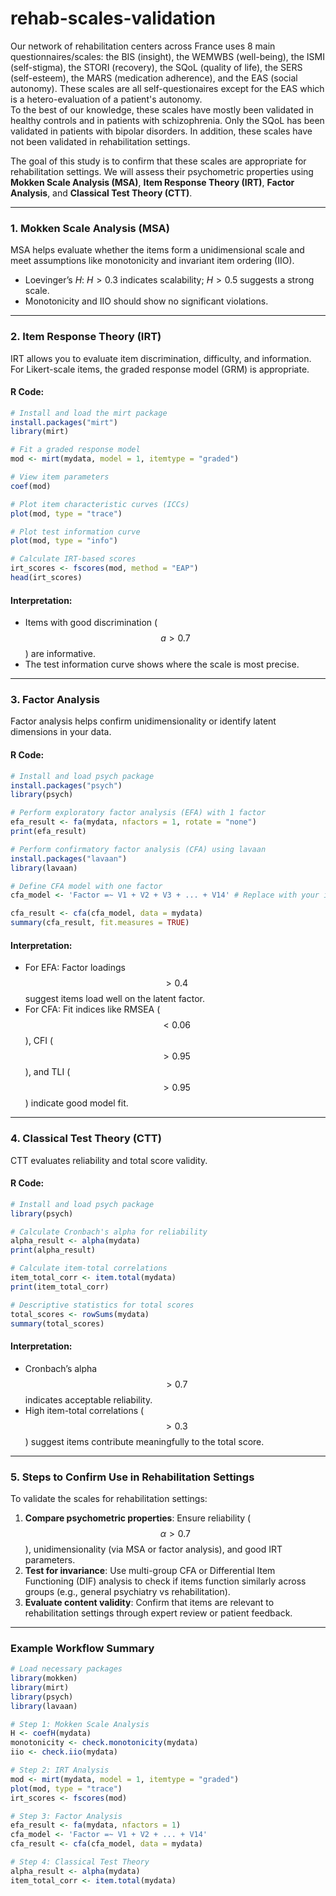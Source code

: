 # rehab-scales-validation

Our network of rehabilitation centers across France uses 8 main questionnaires/scales: the BIS (insight), the WEMWBS (well-being), the ISMI (self-stigma), the STORI (recovery), the SQoL (quality of life), the SERS (self-esteem), the MARS (medication adherence), and the EAS (social autonomy). These scales are all self-questionaires except for the EAS which is a hetero-evaluation of a patient's autonomy.  
To the best of our knowledge, these scales have mostly been validated in healthy controls and in patients with schizophrenia. Only the SQoL has been validated in patients with bipolar disorders. In addition, these scales have not been validated in rehabilitation settings.  

The goal of this study is to confirm that these scales are appropriate for rehabilitation settings. We will assess their psychometric properties using **Mokken Scale Analysis (MSA)**, **Item Response Theory (IRT)**, **Factor Analysis**, and **Classical Test Theory (CTT)**.

---

### **1. Mokken Scale Analysis (MSA)**
MSA helps evaluate whether the items form a unidimensional scale and meet assumptions like monotonicity and invariant item ordering (IIO).  
- Loevinger’s $H$: $H > 0.3$ indicates scalability; $H > 0.5$ suggests a strong scale.
- Monotonicity and IIO should show no significant violations.

---

### **2. Item Response Theory (IRT)**
IRT allows you to evaluate item discrimination, difficulty, and information. For Likert-scale items, the graded response model (GRM) is appropriate.

#### R Code:
```r
# Install and load the mirt package
install.packages("mirt")
library(mirt)

# Fit a graded response model
mod <- mirt(mydata, model = 1, itemtype = "graded")

# View item parameters
coef(mod)

# Plot item characteristic curves (ICCs)
plot(mod, type = "trace")

# Plot test information curve
plot(mod, type = "info")

# Calculate IRT-based scores
irt_scores <- fscores(mod, method = "EAP")
head(irt_scores)
```

#### Interpretation:
- Items with good discrimination ($$ a > 0.7 $$) are informative.
- The test information curve shows where the scale is most precise.

---

### **3. Factor Analysis**
Factor analysis helps confirm unidimensionality or identify latent dimensions in your data.

#### R Code:
```r
# Install and load psych package
install.packages("psych")
library(psych)

# Perform exploratory factor analysis (EFA) with 1 factor
efa_result <- fa(mydata, nfactors = 1, rotate = "none")
print(efa_result)

# Perform confirmatory factor analysis (CFA) using lavaan
install.packages("lavaan")
library(lavaan)

# Define CFA model with one factor
cfa_model <- 'Factor =~ V1 + V2 + V3 + ... + V14' # Replace with your item names

cfa_result <- cfa(cfa_model, data = mydata)
summary(cfa_result, fit.measures = TRUE)
```

#### Interpretation:
- For EFA: Factor loadings $$ > 0.4 $$ suggest items load well on the latent factor.
- For CFA: Fit indices like RMSEA ($$< 0.06$$), CFI ($$> 0.95$$), and TLI ($$> 0.95$$) indicate good model fit.

---

### **4. Classical Test Theory (CTT)**
CTT evaluates reliability and total score validity.

#### R Code:
```r
# Install and load psych package
library(psych)

# Calculate Cronbach's alpha for reliability
alpha_result <- alpha(mydata)
print(alpha_result)

# Calculate item-total correlations
item_total_corr <- item.total(mydata)
print(item_total_corr)

# Descriptive statistics for total scores
total_scores <- rowSums(mydata)
summary(total_scores)
```

#### Interpretation:
- Cronbach’s alpha $$ > 0.7 $$ indicates acceptable reliability.
- High item-total correlations ($$ > 0.3 $$) suggest items contribute meaningfully to the total score.

---

### **5. Steps to Confirm Use in Rehabilitation Settings**
To validate the scales for rehabilitation settings:
1. **Compare psychometric properties**: Ensure reliability ($$ \alpha > 0.7 $$), unidimensionality (via MSA or factor analysis), and good IRT parameters.
2. **Test for invariance**: Use multi-group CFA or Differential Item Functioning (DIF) analysis to check if items function similarly across groups (e.g., general psychiatry vs rehabilitation).
3. **Evaluate content validity**: Confirm that items are relevant to rehabilitation settings through expert review or patient feedback.

---

### Example Workflow Summary

```r
# Load necessary packages
library(mokken)
library(mirt)
library(psych)
library(lavaan)

# Step 1: Mokken Scale Analysis
H <- coefH(mydata)
monotonicity <- check.monotonicity(mydata)
iio <- check.iio(mydata)

# Step 2: IRT Analysis
mod <- mirt(mydata, model = 1, itemtype = "graded")
plot(mod, type = "trace")
irt_scores <- fscores(mod)

# Step 3: Factor Analysis
efa_result <- fa(mydata, nfactors = 1)
cfa_model <- 'Factor =~ V1 + V2 + ... + V14'
cfa_result <- cfa(cfa_model, data = mydata)

# Step 4: Classical Test Theory
alpha_result <- alpha(mydata)
item_total_corr <- item.total(mydata)
```
